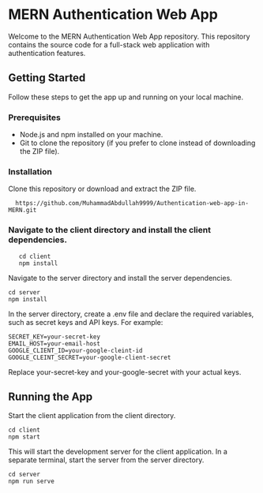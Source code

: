 # MERN Authentication Web App

Welcome to the MERN Authentication Web App repository. This repository contains the source code for a full-stack web application with authentication features.

## Getting Started

Follow these steps to get the app up and running on your local machine.

### Prerequisites

- Node.js and npm installed on your machine.
- Git to clone the repository (if you prefer to clone instead of downloading the ZIP file).

### Installation

 Clone this repository or download and extract the ZIP file.
 
      https://github.com/MuhammadAbdullah9999/Authentication-web-app-in-MERN.git


### Navigate to the client directory and install the client dependencies.
```shell
   cd client
   npm install
```

Navigate to the server directory and install the server dependencies.

```shell
cd server
npm install
```

In the server directory, create a .env file and declare the required variables, such as secret keys and API keys. For example:

```shell
SECRET_KEY=your-secret-key
EMAIL_HOST=your-email-host
GOOGLE_CLIENT_ID=your-google-cleint-id
GOOGLE_CLEINT_SECRET=your-google-client-secret
```
Replace your-secret-key and your-google-secret with your actual keys.

## Running the App
Start the client application from the client directory.

```shell
cd client
npm start
```
This will start the development server for the client application.
In a separate terminal, start the server from the server directory.
```shell
cd server
npm run serve
```

